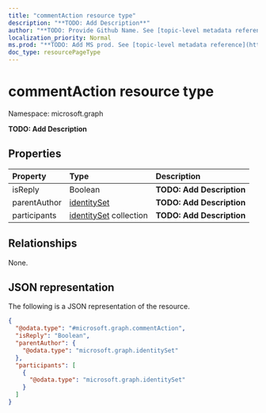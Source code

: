 ```yaml
---
title: "commentAction resource type"
description: "**TODO: Add Description**"
author: "**TODO: Provide Github Name. See [topic-level metadata reference](https://msgo.azurewebsites.net/add/document/guidelines/metadata.html#topic-level-metadata)**"
localization_priority: Normal
ms.prod: "**TODO: Add MS prod. See [topic-level metadata reference](https://msgo.azurewebsites.net/add/document/guidelines/metadata.html#topic-level-metadata)**"
doc_type: resourcePageType
---
```


# commentAction resource type

Namespace: microsoft.graph



**TODO: Add Description**

## Properties
|Property|Type|Description|
|:---|:---|:---|
|isReply|Boolean|**TODO: Add Description**|
|parentAuthor|[identitySet](../resources/identityset.md)|**TODO: Add Description**|
|participants|[identitySet](../resources/identityset.md) collection|**TODO: Add Description**|

## Relationships
None.

## JSON representation
The following is a JSON representation of the resource.
<!-- {
  "blockType": "resource",
  "@odata.type": "microsoft.graph.commentAction"
}
-->
``` json
{
  "@odata.type": "#microsoft.graph.commentAction",
  "isReply": "Boolean",
  "parentAuthor": {
    "@odata.type": "microsoft.graph.identitySet"
  },
  "participants": [
    {
      "@odata.type": "microsoft.graph.identitySet"
    }
  ]
}
```


